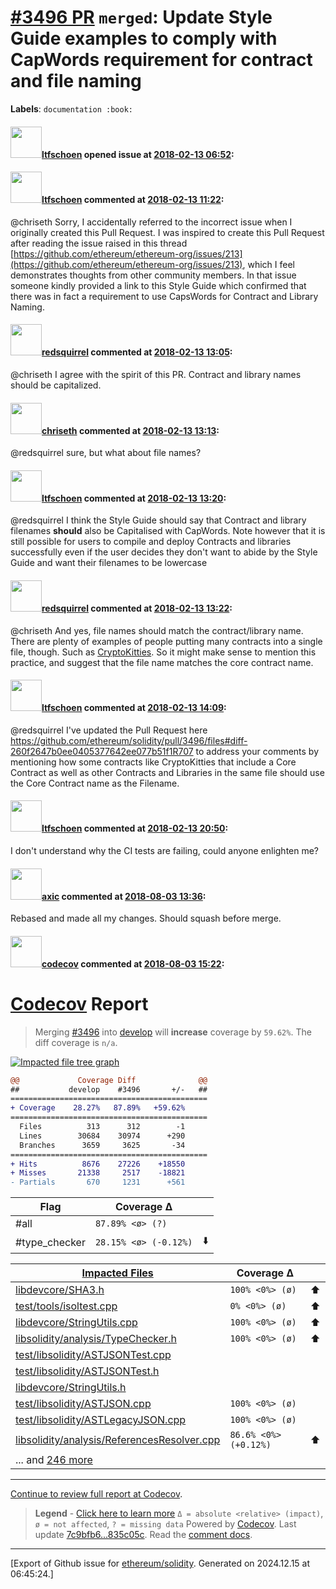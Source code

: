 # [\#3496 PR](https://github.com/ethereum/solidity/pull/3496) `merged`: Update Style Guide examples to comply with CapWords requirement for contract and file naming
**Labels**: `documentation :book:`


#### <img src="https://avatars.githubusercontent.com/u/6226175?u=ea7339a04dc8c949afddddadb7067dfaaf493fdf&v=4" width="50">[ltfschoen](https://github.com/ltfschoen) opened issue at [2018-02-13 06:52](https://github.com/ethereum/solidity/pull/3496):



#### <img src="https://avatars.githubusercontent.com/u/6226175?u=ea7339a04dc8c949afddddadb7067dfaaf493fdf&v=4" width="50">[ltfschoen](https://github.com/ltfschoen) commented at [2018-02-13 11:22](https://github.com/ethereum/solidity/pull/3496#issuecomment-365238201):

@chriseth Sorry, I accidentally referred to the incorrect issue when I originally created this Pull Request. I was inspired to create this Pull Request after reading the issue raised in this thread [https://github.com/ethereum/ethereum-org/issues/213](https://github.com/ethereum/ethereum-org/issues/213), which I feel demonstrates thoughts from other community members. In that issue someone kindly provided a link to this Style Guide which confirmed that there was in fact a requirement to use CapsWords for Contract and Library Naming.

#### <img src="https://avatars.githubusercontent.com/u/2512?v=4" width="50">[redsquirrel](https://github.com/redsquirrel) commented at [2018-02-13 13:05](https://github.com/ethereum/solidity/pull/3496#issuecomment-365260939):

@chriseth I agree with the spirit of this PR. Contract and library names should be capitalized.

#### <img src="https://avatars.githubusercontent.com/u/9073706?v=4" width="50">[chriseth](https://github.com/chriseth) commented at [2018-02-13 13:13](https://github.com/ethereum/solidity/pull/3496#issuecomment-365262851):

@redsquirrel sure, but what about file names?

#### <img src="https://avatars.githubusercontent.com/u/6226175?u=ea7339a04dc8c949afddddadb7067dfaaf493fdf&v=4" width="50">[ltfschoen](https://github.com/ltfschoen) commented at [2018-02-13 13:20](https://github.com/ethereum/solidity/pull/3496#issuecomment-365264376):

@redsquirrel I think the Style Guide should say that Contract and library filenames **should** also be Capitalised with CapWords. Note however that it is still possible for users to compile and deploy Contracts and libraries successfully even if the user decides they don't want to abide by the Style Guide and want their filenames to be lowercase

#### <img src="https://avatars.githubusercontent.com/u/2512?v=4" width="50">[redsquirrel](https://github.com/redsquirrel) commented at [2018-02-13 13:22](https://github.com/ethereum/solidity/pull/3496#issuecomment-365264908):

@chriseth And yes, file names should match the contract/library name. There are plenty of examples of people putting many contracts into a single file, though. Such as [CryptoKitties](https://etherscan.io/address/0x06012c8cf97bead5deae237070f9587f8e7a266d#code). So it might make sense to mention this practice, and suggest that the file name matches the core contract name.

#### <img src="https://avatars.githubusercontent.com/u/6226175?u=ea7339a04dc8c949afddddadb7067dfaaf493fdf&v=4" width="50">[ltfschoen](https://github.com/ltfschoen) commented at [2018-02-13 14:09](https://github.com/ethereum/solidity/pull/3496#issuecomment-365277082):

@redsquirrel I've updated the Pull Request here https://github.com/ethereum/solidity/pull/3496/files#diff-260f2647b0ee0405377642ee077b51f1R707 to address your comments by mentioning how some contracts like CryptoKitties that include a Core Contract as well as other Contracts and Libraries in the same file should use the Core Contract name as the Filename.

#### <img src="https://avatars.githubusercontent.com/u/6226175?u=ea7339a04dc8c949afddddadb7067dfaaf493fdf&v=4" width="50">[ltfschoen](https://github.com/ltfschoen) commented at [2018-02-13 20:50](https://github.com/ethereum/solidity/pull/3496#issuecomment-365399532):

I don't understand why the CI tests are failing, could anyone enlighten me?

#### <img src="https://avatars.githubusercontent.com/u/20340?v=4" width="50">[axic](https://github.com/axic) commented at [2018-08-03 13:36](https://github.com/ethereum/solidity/pull/3496#issuecomment-410256337):

Rebased and made all my changes. Should squash before merge.

#### <img src="https://avatars.githubusercontent.com/in/254?v=4" width="50">[codecov](https://github.com/apps/codecov) commented at [2018-08-03 15:22](https://github.com/ethereum/solidity/pull/3496#issuecomment-410287443):

# [Codecov](https://codecov.io/gh/ethereum/solidity/pull/3496?src=pr&el=h1) Report
> Merging [#3496](https://codecov.io/gh/ethereum/solidity/pull/3496?src=pr&el=desc) into [develop](https://codecov.io/gh/ethereum/solidity/commit/7c9bfb62f9047f6ed18b095ba756ffe2511f0ec8?src=pr&el=desc) will **increase** coverage by `59.62%`.
> The diff coverage is `n/a`.

[![Impacted file tree graph](https://codecov.io/gh/ethereum/solidity/pull/3496/graphs/tree.svg?src=pr&token=87PGzVEwU0&width=650&height=150)](https://codecov.io/gh/ethereum/solidity/pull/3496?src=pr&el=tree)

```diff
@@             Coverage Diff              @@
##           develop    #3496       +/-   ##
============================================
+ Coverage    28.27%   87.89%   +59.62%     
============================================
  Files          313      312        -1     
  Lines        30684    30974      +290     
  Branches      3659     3625       -34     
============================================
+ Hits          8676    27226    +18550     
+ Misses       21338     2517    -18821     
- Partials       670     1231      +561
```

| Flag | Coverage Δ | |
|---|---|---|
| #all | `87.89% <ø> (?)` | |
| #type_checker | `28.15% <ø> (-0.12%)` | :arrow_down: |

| [Impacted Files](https://codecov.io/gh/ethereum/solidity/pull/3496?src=pr&el=tree) | Coverage Δ | |
|---|---|---|
| [libdevcore/SHA3.h](https://codecov.io/gh/ethereum/solidity/pull/3496/diff?src=pr&el=tree#diff-bGliZGV2Y29yZS9TSEEzLmg=) | `100% <0%> (ø)` | :arrow_up: |
| [test/tools/isoltest.cpp](https://codecov.io/gh/ethereum/solidity/pull/3496/diff?src=pr&el=tree#diff-dGVzdC90b29scy9pc29sdGVzdC5jcHA=) | `0% <0%> (ø)` | :arrow_up: |
| [libdevcore/StringUtils.cpp](https://codecov.io/gh/ethereum/solidity/pull/3496/diff?src=pr&el=tree#diff-bGliZGV2Y29yZS9TdHJpbmdVdGlscy5jcHA=) | `100% <0%> (ø)` | :arrow_up: |
| [libsolidity/analysis/TypeChecker.h](https://codecov.io/gh/ethereum/solidity/pull/3496/diff?src=pr&el=tree#diff-bGlic29saWRpdHkvYW5hbHlzaXMvVHlwZUNoZWNrZXIuaA==) | `100% <0%> (ø)` | :arrow_up: |
| [test/libsolidity/ASTJSONTest.cpp](https://codecov.io/gh/ethereum/solidity/pull/3496/diff?src=pr&el=tree#diff-dGVzdC9saWJzb2xpZGl0eS9BU1RKU09OVGVzdC5jcHA=) | | |
| [test/libsolidity/ASTJSONTest.h](https://codecov.io/gh/ethereum/solidity/pull/3496/diff?src=pr&el=tree#diff-dGVzdC9saWJzb2xpZGl0eS9BU1RKU09OVGVzdC5o) | | |
| [libdevcore/StringUtils.h](https://codecov.io/gh/ethereum/solidity/pull/3496/diff?src=pr&el=tree#diff-bGliZGV2Y29yZS9TdHJpbmdVdGlscy5o) | | |
| [test/libsolidity/ASTJSON.cpp](https://codecov.io/gh/ethereum/solidity/pull/3496/diff?src=pr&el=tree#diff-dGVzdC9saWJzb2xpZGl0eS9BU1RKU09OLmNwcA==) | `100% <0%> (ø)` | |
| [test/libsolidity/ASTLegacyJSON.cpp](https://codecov.io/gh/ethereum/solidity/pull/3496/diff?src=pr&el=tree#diff-dGVzdC9saWJzb2xpZGl0eS9BU1RMZWdhY3lKU09OLmNwcA==) | `100% <0%> (ø)` | |
| [libsolidity/analysis/ReferencesResolver.cpp](https://codecov.io/gh/ethereum/solidity/pull/3496/diff?src=pr&el=tree#diff-bGlic29saWRpdHkvYW5hbHlzaXMvUmVmZXJlbmNlc1Jlc29sdmVyLmNwcA==) | `86.6% <0%> (+0.12%)` | :arrow_up: |
| ... and [246 more](https://codecov.io/gh/ethereum/solidity/pull/3496/diff?src=pr&el=tree-more) | |

------

[Continue to review full report at Codecov](https://codecov.io/gh/ethereum/solidity/pull/3496?src=pr&el=continue).
> **Legend** - [Click here to learn more](https://docs.codecov.io/docs/codecov-delta)
> `Δ = absolute <relative> (impact)`, `ø = not affected`, `? = missing data`
> Powered by [Codecov](https://codecov.io/gh/ethereum/solidity/pull/3496?src=pr&el=footer). Last update [7c9bfb6...835c05c](https://codecov.io/gh/ethereum/solidity/pull/3496?src=pr&el=lastupdated). Read the [comment docs](https://docs.codecov.io/docs/pull-request-comments).


-------------------------------------------------------------------------------



[Export of Github issue for [ethereum/solidity](https://github.com/ethereum/solidity). Generated on 2024.12.15 at 06:45:24.]
